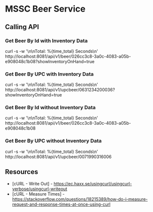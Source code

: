 # MSSC Beer Service

## Calling API

### Get Beer By Id with Inventory Data
curl -s -w '\n\nTotal: %{time_total} Seconds\n' http://localhost:8081/api/v1/beer/026cc3c8-3a0c-4083-a05b-e908048c1b08?showInventoryOnHand=true

### Get Beer By UPC with Inventory Data
curl -s -w '\n\nTotal: %{time_total} Seconds\n' http://localhost:8081/api/v1/upcbeer/0631234200036?showInventoryOnHand=true

### Get Beer By Id without Inventory Data
curl -s -w '\n\nTotal: %{time_total} Seconds\n' http://localhost:8081/api/v1/beer/026cc3c8-3a0c-4083-a05b-e908048c1b08

### Get Beer By UPC without Inventory Data
curl -s -w '\n\nTotal: %{time_total} Seconds\n' http://localhost:8081/api/v1/upcbeer/0071990316006

## Resources
- [cURL - Write Out] - https://ec.haxx.se/usingcurl/usingcurl-verbose/usingcurl-writeout
- [cURL - Measure Times] - https://stackoverflow.com/questions/18215389/how-do-i-measure-request-and-response-times-at-once-using-curl
